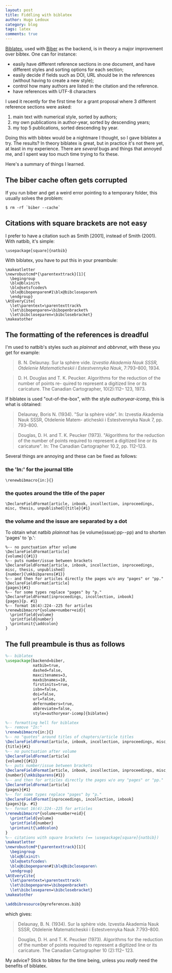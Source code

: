 ```yaml
---
layout: post
title: Fiddling with biblatex
author: Hugo Ledoux
category: blog
tags: latex
comments: true
---
```


[Biblatex](https://www.ctan.org/pkg/biblatex?lang=en), used with [Biber](https://www.ctan.org/pkg/biber) as the backend, is in theory a major improvement over bibtex.
One can for instance: 

  - easily have different reference sections in one document, and have different styles and sorting options for each section;
  - easily decide if fields such as DOI, URL should be in the references (without having to create a new style);
  - control how many authors are listed in the citation and the reference.
  - have references with UTF-8 characters

I used it recently for the first time for a grant proposal where 3 different reference sections were asked: 

  1. main text with numerical style, sorted by authors; 
  1. my own publications in author-year, sorted by descending years; 
  1. my top 5 publications, sorted descending by year. 

Doing this with bibtex would be a nightmare I thought, so I gave biblatex a try.
The results? In theory biblatex is great, but in practice it's not there yet, at least in my experience.
There are *several* bugs and things that annoyed me, and I spent way too much time trying to fix these.

Here's a summary of things I learned.


## The biber cache often gets corrupted

If you run biber and get a weird error pointing to a temporary folder, this usually solves the problem:

```
$ rm -rf `biber --cache`
```

## Citations with square brackets are not easy

I prefer to have a citation such as Smith [2001], instead of Smith (2001). 
With natbib, it's simple:

```
\usepackage[square]{natbib}
```

With biblatex, you have to put this in your preambule:

```
\makeatletter
\newrobustcmd*{\parentexttrack}[1]{
  \begingroup
  \blx@blxinit%
  \blx@setsfcodes%
  \blx@bibopenparen#1\blx@bibcloseparen%
  \endgroup}
\AtEveryCite{
  \let\parentext=\parentexttrack%
  \let\bibopenparen=\bibopenbracket%
  \let\bibcloseparen=\bibclosebracket}
\makeatother
```


## The formatting of the references is dreadful

I'm used to natbib's styles such as *plainnat* and *abbrvnat*, with these you get for example:

> B. N. Delaunay. Sur la sphère vide. *Izvestia Akademia Nauk SSSR, Otdelenie Matematicheskii i Estestvennyka Nauk*, 7:793–800, 1934.

> D. H. Douglas and T. K. Peucker. Algorithms for the reduction of the number of points re- quired to represent a digitized line or its caricature. The Canadian Cartographer, 10(2):112– 123, 1973.

If biblatex is used "out-of-the-box", with the style *authoryear-icomp*, this is what is obtained:

> Delaunay, Boris N. (1934). "Sur la sphère vide". In: Izvestia Akademia Nauk SSSR, Otdelenie Matem- aticheskii i Estestvennyka Nauk 7, pp. 793–800.

> Douglas, D. H. and T. K. Peucker (1973). "Algorithms for the reduction of the number of points required to represent a digitized line or its caricature". In: The Canadian Cartographer 10.2, pp. 112–123.

Several things are annoying and these can be fixed as follows:

### the 'In:' for the journal title

```
\renewbibmacro{in:}{}
```

### the quotes around the title of the paper

```
\DeclareFieldFormat[article, inbook, incollection, inproceedings, misc, thesis, unpublished]{title}{#1}
```

### the volume and the issue are separated by a dot

To obtain what natbib *plainnat* has (ie volume(issue):pp--pp) and to shorten 'pages' to 'p.':

```
%-- no punctuation after volume
\DeclareFieldFormat[article]
{volume}{{#1}} 
%-- puts number/issue between brackets
\DeclareFieldFormat[article, inbook, incollection, inproceedings, misc, thesis, unpublished]
{number}{\mkbibparens{#1}} 
%-- and then for articles directly the pages w/o any "pages" or "pp." 
\DeclareFieldFormat[article]
{pages}{#1}
%-- for some types replace "pages" by "p."
\DeclareFieldFormat[inproceedings, incollection, inbook]
{pages}{p. #1}
%-- format 16(4):224--225 for articles
\renewbibmacro*{volume+number+eid}{
  \printfield{volume}
  \printfield{number}
  \printunit{\addcolon}
}
```

## The full preambule is thus as follows

```tex
%-- biblatex
\usepackage[backend=biber,
            natbib=true,
            dashed=false,
            maxcitenames=3,
            maxbibnames=10,
            firstinits=true,
            isbn=false,
            doi=false,
            url=false,
            defernumbers=true,
            abbreviate=false,
            style=authoryear-icomp]{biblatex} 

%-- formatting hell for biblatex
%-- remove "In:"
\renewbibmacro{in:}{}
%-- no "quotes" around titles of chapters/article titles
\DeclareFieldFormat[article, inbook, incollection, inproceedings, misc, thesis, unpublished]
{title}{#1}
%-- no punctuation after volume
\DeclareFieldFormat[article]
{volume}{{#1}} 
%-- puts number/issue between brackets
\DeclareFieldFormat[article, inbook, incollection, inproceedings, misc, thesis, unpublished]
{number}{\mkbibparens{#1}} 
%-- and then for articles directly the pages w/o any "pages" or "pp." 
\DeclareFieldFormat[article]
{pages}{#1}
%-- for some types replace "pages" by "p."
\DeclareFieldFormat[inproceedings, incollection, inbook]
{pages}{p. #1}
%-- format 16(4):224--225 for articles
\renewbibmacro*{volume+number+eid}{
  \printfield{volume}
  \printfield{number}
  \printunit{\addcolon}
}
%-- citations with square brackets (== \usepackage[square]{natbib})
\makeatletter
\newrobustcmd*{\parentexttrack}[1]{
  \begingroup
  \blx@blxinit%
  \blx@setsfcodes%
  \blx@bibopenparen#1\blx@bibcloseparen%
  \endgroup}
\AtEveryCite{
  \let\parentext=\parentexttrack%
  \let\bibopenparen=\bibopenbracket%
  \let\bibcloseparen=\bibclosebracket}
\makeatother

\addbibresource{myreferences.bib}
```

which gives:

> Delaunay, B. N. (1934). Sur la sphère vide. Izvestia Akademia Nauk SSSR, Otdelenie Matematicheskii i Estestvennyka Nauk 7:793–800.

> Douglas, D. H. and T. K. Peucker (1973). Algorithms for the reduction of the number of points required to represent a digitized line or its caricature. The Canadian Cartographer 10 (2):112– 123.

My advice? Stick to bibtex for the time being, unless you *really* need the benefits of biblatex.

